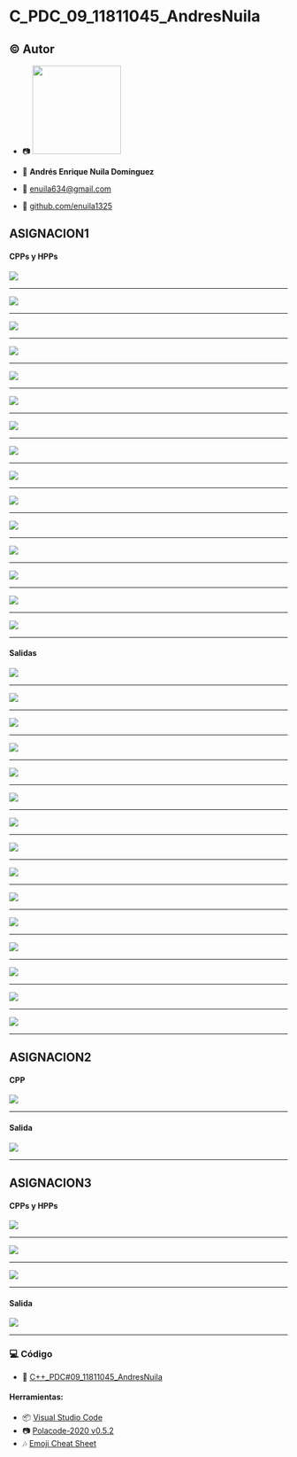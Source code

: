 # C_PDC_09_11811045_AndresNuila
## :copyright: Autor

- :camera: <img src="https://avatars2.githubusercontent.com/u/64881085?s=400&u=ccad14044b9b0daf5c7fc51567009f72e9eef5b8&v=4" width="160px">

- :older_man: **Andrés Enrique Nuila Domínguez**
- :e-mail: enuila634@gmail.com
- :link: [github.com/enuila1325](https://github.com/enuila1325)

## ASIGNACION1

#### CPPs y HPPs
![](images/acceso_aleatorio.png)

---

![](images/archivos.png)

---

![](images/archivos2.png)

---

![](images/cin_get.png)

---


![](images/cin_getline.png)

---


![](images/contactos_cpp.png)

---

![](images/contactos_hpp.png)

---

![](images/cout_setw.png)

---

![](images/cout_setw2.png)

---

![](images/cout_setwidth.png)

---

![](images/dex_oct_hex_setbase.png)

---

![](images/dex_oct_hex_setbase2.png)

---

![](images/eof_get_y_put.png)

---

![](images/read_write.png)

---

![](images/scientific_fixed.png)

---
#### Salidas
![](images/acceso_aleatorio_salida.png)

---


![](images/archivos_salida.png)

---

![](images/archivos2_salida.png)

---

![](images/cin_get_salida.png)

---


![](images/cin_getline_salida.png)

---


![](images/contactos_cpp_salida.png)

---

![](images/contactos_hpp_salida.png)

---

![](images/cout_setw_salida.png)

---

![](images/cout_setw2_salida.png)

---

![](images/cout_setwidth_salida.png)

---

![](images/dex_oct_hex_setbase_salida.png)

---

![](images/dex_oct_hex_setbase2_salida.png)

---

![](images/eof_get_y_put_salida.png)

---

![](images/read_write_salida.png)

---

![](images/scientific_fixed_salida.png)

---

## ASIGNACION2

#### CPP

![](images/acceso_aleatorio_asignacion2.png)

---

#### Salida

![](images/salida_asignacion2.png)

---

## ASIGNACION3

#### CPPs y HPPs

![](images/main_asignacion3.png)

---

![](images/clase_asignacion3.png)

---

![](images/cpp_asignacion3.png)

---

#### Salida

![](images/salida_asignacion3.png)

---

### :computer: Código

- :blue_book: [C++_PDC#09_11811045_AndresNuila](https://github.com/enuila1325/PDC_09_C_AndresNuila_11811045)
#### Herramientas:
- :package: [Visual Studio Code](https://code.visualstudio.com/)
- :camera: [Polacode-2020 v0.5.2](https://github.com/jeff-hykin/polacode)
- :notes: [Emoji Cheat Sheet](https://www.webfx.com/tools/emoji-cheat-sheet/)